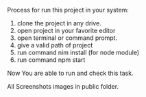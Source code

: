 Process for run this project in your system:
1. clone  the project in any drive.
2. open project in your favorite editor
3. open terminal or command prompt.
4. give a valid path of project 
5. run command nim install (for node module)
6. run command npm start

Now You are able to run and check this task.

All Screenshots images in public folder.
